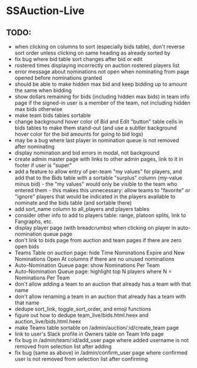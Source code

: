# SSAuction-Live

## TODO:

* when clicking on columns to sort (especially bids table), don't reverse sort order unless clicking on same heading as already sorted by
* fix bug where bid table sort changes after bid or edit
* rostered times displaying incorrectly on auction rostered players list
* error message about nominations not open when nominating from page opened before nominations granted
* should be able to make hidden max bid and keep bidding up to amount the same when bidding
* show dollars remaining for bids (including hidden max bids) in team info page if the signed-in user is a member of the team, not including hidden max bids otherwise
* make team bids tables sortable
* change background hover color of Bid and Edit "button" table cells in bids tables to make them stand-out (and use a subtler background hover color for the bid amounts for going to bid logs)
* may be a bug where last player in nomination queue is not removed after nominating
* display nomination and bid errors in modal, not background
* create admin master page with links to other admin pages, link to it in footer if user is "super"
* add a feature to allow entry of per-team "my values" for players, and add that to the Bids table with a sortable "surplus" column (my-value minus bid) - the "my values" would only be visible to the team who entered them - this makes this unnecessary: allow teams to "favorite" or "ignore" players that would be indicated in the players available to nominate and the bids table (and sortable there)
* add sort_name column to all_players and players tables
* consider other info to add to players table: range, platoon splits, link to Fangraphs, etc.
* display player page (with breadcrumbs) when clicking on player in auto-nomination queue page
* don't link to bids page from auction and team pages if there are zero open bids
* Teams Table on auction page: hide Time Nominations Expire and New Nominations Open At columns if there are no unused nominations
* Auto-Nomination Queue page: show Nominations Per Team
* Auto-Nomination Queue page: highlight top N players where N = Nominations Per Team
* don't allow adding a team to an auction that already has a team with that name
* don't allow renaming a team in an auction that already has a team with that name
* dedupe sort_link, toggle_sort_order, and emoji functions
* figure out how to dedupe team_live/bids.html.heex and auction_live/bids.html.heex
* make Teams table sortable on /admin/auction/:id/create_team page
* link to user's Slack profile in Owners table on Team Info page
* fix bug in /admin/team/:id/add_user page where added username is not removed from selection list after adding
* fix bug (same as above) in /admin/confirm_user page where confirmed user is not removed from selection list after confirming
